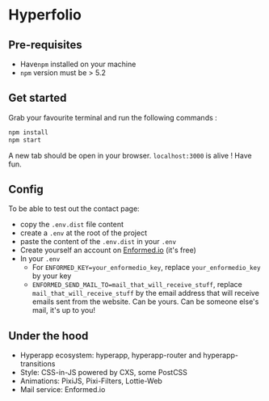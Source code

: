 # Hyperfolio

## Pre-requisites

* Have`npm` installed on your machine
* `npm` version must be > 5.2

## Get started

Grab your favourite terminal and run the following commands :

```js
npm install
npm start
```

A new tab should be open in your browser. `localhost:3000` is alive ! Have fun.

## Config

To be able to test out the contact page:  
- copy the `.env.dist` file content 
- create a `.env` at the root of the project
- paste the content of the `.env.dist` in your `.env`
- Create yourself an account on [Enformed.io](http://enformed.io/) (it's free)
- In your `.env`
    - For `ENFORMED_KEY=your_enformedio_key`, replace `your_enformedio_key` by your key
    - `ENFORMED_SEND_MAIL_TO=mail_that_will_receive_stuff`, replace `mail_that_will_receive_stuff` by the email address that will receive emails sent from the website. Can be yours. Can be someone else's mail, it's up to you!


## Under the hood
- Hyperapp ecosystem: hyperapp, hyperapp-router and hyperapp-transitions
- Style: CSS-in-JS powered by CXS, some PostCSS
- Animations: PixiJS, Pixi-Filters, Lottie-Web
- Mail service: Enformed.io